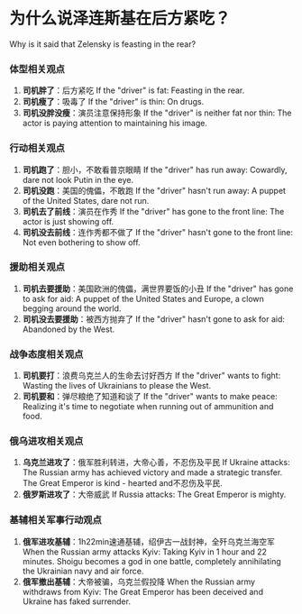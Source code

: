 # 为什么说泽连斯基在后方紧吃？
Why is it said that Zelensky is feasting in the rear?

### 体型相关观点
1. **司机胖了**：后方紧吃
If the "driver" is fat: Feasting in the rear.
2. **司机瘦了**：吸毒了
If the "driver" is thin: On drugs.
3. **司机没胖没瘦**：演员注意保持形象
If the "driver" is neither fat nor thin: The actor is paying attention to maintaining his image.

### 行动相关观点
1. **司机跑了**：胆小，不敢看普京眼睛
If the "driver" has run away: Cowardly, dare not look Putin in the eye.
2. **司机没跑**：美国的傀儡，不敢跑
If the "driver" hasn't run away: A puppet of the United States, dare not run.
3. **司机去了前线**：演员在作秀
If the "driver" has gone to the front line: The actor is just showing off.
4. **司机没去前线**：连作秀都不做了
If the "driver" hasn't gone to the front line: Not even bothering to show off.

### 援助相关观点
1. **司机去要援助**：美国欧洲的傀儡，满世界要饭的小丑
If the "driver" has gone to ask for aid: A puppet of the United States and Europe, a clown begging around the world.
2. **司机没去要援助**：被西方抛弃了
If the "driver" hasn't gone to ask for aid: Abandoned by the West.

### 战争态度相关观点
1. **司机要打**：浪费乌克兰人的生命去讨好西方
If the "driver" wants to fight: Wasting the lives of Ukrainians to please the West.
2. **司机要和**：弹尽粮绝了知道和谈了
If the "driver" wants to make peace: Realizing it's time to negotiate when running out of ammunition and food.

### 俄乌进攻相关观点
1. **乌克兰进攻了**：俄军胜利转进，大帝心善，不忍伤及平民
If Ukraine attacks: The Russian army has achieved victory and made a strategic transfer. The Great Emperor is kind - hearted and不忍伤及平民.
2. **俄罗斯进攻了**：大帝威武
If Russia attacks: The Great Emperor is mighty.

### 基辅相关军事行动观点
1. **俄军进攻基辅**：1h22min速通基辅，绍伊古一战封神，全歼乌克兰海空军
When the Russian army attacks Kyiv: Taking Kyiv in 1 hour and 22 minutes. Shoigu becomes a god in one battle, completely annihilating the Ukrainian navy and air force.
2. **俄军撤出基辅**：大帝被骗，乌克兰假投降
When the Russian army withdraws from Kyiv: The Great Emperor has been deceived and Ukraine has faked surrender.